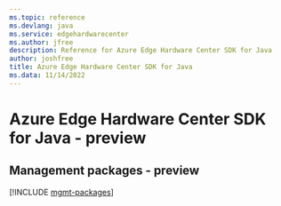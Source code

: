 ```yaml
---
ms.topic: reference
ms.devlang: java
ms.service: edgehardwarecenter
ms.author: jfree
description: Reference for Azure Edge Hardware Center SDK for Java
author: joshfree
title: Azure Edge Hardware Center SDK for Java
ms.data: 11/14/2022
---
```

# Azure Edge Hardware Center SDK for Java - preview

## Management packages - preview
[!INCLUDE [mgmt-packages](edge-hardware-center-mgmt-index.md)]